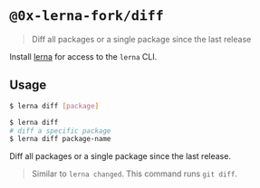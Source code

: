 # `@0x-lerna-fork/diff`

> Diff all packages or a single package since the last release

Install [lerna](https://www.npmjs.com/package/lerna) for access to the `lerna` CLI.

## Usage

```sh
$ lerna diff [package]

$ lerna diff
# diff a specific package
$ lerna diff package-name
```

Diff all packages or a single package since the last release.

> Similar to `lerna changed`. This command runs `git diff`.
